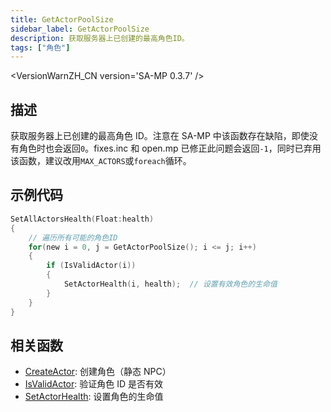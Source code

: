 ```yaml
---
title: GetActorPoolSize
sidebar_label: GetActorPoolSize
description: 获取服务器上已创建的最高角色ID。
tags: ["角色"]
---
```


<VersionWarnZH_CN version='SA-MP 0.3.7' />

## 描述

获取服务器上已创建的最高角色 ID。注意在 SA-MP 中该函数存在缺陷，即使没有角色时也会返回`0`。fixes.inc 和 open.mp 已修正此问题会返回`-1`，同时已弃用该函数，建议改用`MAX_ACTORS`或`foreach`循环。

## 示例代码

```c
SetAllActorsHealth(Float:health)
{
    // 遍历所有可能的角色ID
    for(new i = 0, j = GetActorPoolSize(); i <= j; i++)
    {
        if (IsValidActor(i))
        {
            SetActorHealth(i, health);  // 设置有效角色的生命值
        }
    }
}
```

## 相关函数

- [CreateActor](CreateActor): 创建角色（静态 NPC）
- [IsValidActor](isValidActor): 验证角色 ID 是否有效
- [SetActorHealth](SetActorHealth): 设置角色的生命值
